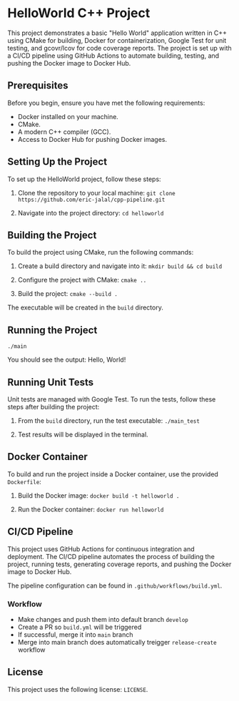 # HelloWorld C++ Project

This project demonstrates a basic "Hello World" application written in C++ using CMake for building, Docker for containerization, Google Test for unit testing, and gcovr/lcov for code coverage reports. The project is set up with a CI/CD pipeline using GitHub Actions to automate building, testing, and pushing the Docker image to Docker Hub.

## Prerequisites

Before you begin, ensure you have met the following requirements:
- Docker installed on your machine.
- CMake.
- A modern C++ compiler (GCC).
- Access to Docker Hub for pushing Docker images.

## Setting Up the Project

To set up the HelloWorld project, follow these steps:

1. Clone the repository to your local machine:
`git clone https://github.com/eric-jalal/cpp-pipeline.git`

2. Navigate into the project directory:
`cd helloworld`

## Building the Project

To build the project using CMake, run the following commands:

1. Create a build directory and navigate into it:
`mkdir build && cd build`

2. Configure the project with CMake:
`cmake ..`

3. Build the project:
`cmake --build .`

The executable will be created in the `build` directory.

## Running the Project
`./main`


You should see the output:
Hello, World!


## Running Unit Tests

Unit tests are managed with Google Test. To run the tests, follow these steps after building the project:

1. From the `build` directory, run the test executable:
`./main_test`


2. Test results will be displayed in the terminal.


## Docker Container

To build and run the project inside a Docker container, use the provided `Dockerfile`:

1. Build the Docker image:
`docker build -t helloworld .`


2. Run the Docker container:
`docker run helloworld`

## CI/CD Pipeline

This project uses GitHub Actions for continuous integration and deployment. The CI/CD pipeline automates the process of building the project, running tests, generating coverage reports, and pushing the Docker image to Docker Hub.

The pipeline configuration can be found in `.github/workflows/build.yml`.

### Workflow

- Make changes and push them into default branch `develop`
- Create a PR so `build.yml` will be triggered
- If successful, merge it into `main` branch
- Merge into main branch does automatically treigger `release-create` workflow

## License

This project uses the following license: `LICENSE`.


